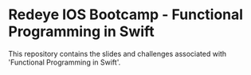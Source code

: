 # Redeye IOS Bootcamp - Functional Programming in Swift

This repository contains the slides and challenges associated with 'Functional Programming in Swift'.
